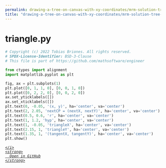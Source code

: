```yaml
---
permalink: drawing-a-tree-on-canvas-with-xy-coordinates/mrm-solution-tree---ep/files/triangle.py.html
title: "drawing-a-tree-on-canvas-with-xy-coordinates/mrm-solution-tree---ep/files/triangle.py"
---
```


# triangle.py
```python
# Copyright (c) 2022 Tobias Briones. All rights reserved.
# SPDX-License-Identifier: BSD-3-Clause
# This file is part of https://github.com/mathsoftware/engineer

from ctypes import alignment
import matplotlib.pyplot as plt

fig, ax = plt.subplots(1)
plt.plot([0, 1, 1, 0], [0, 0, 1, 0])
plt.plot([0, 2, 2, 0], [0, 0, 2, 0])
ax.set_yticklabels([])
ax.set_xticklabels([])
plt.text(0, -0.05, '(x, y)', ha='center', va='center')
plt.text(2, 2.05, 'nextCP = (nextX, nextY)', ha='center', va='center')
plt.text(0.5, 0.6, 'r', ha='center', va='center')
plt.text(1, 1.2, 'hyp', ha='center', va='center')
plt.text(1, -0.05, 'triangleX', ha='center', va='center')
plt.text(2.15, 1, 'triangleY', ha='center', va='center')
plt.text(1.35, 1, '(tangentX, tangentY)', ha='center', va='center')
plt.show()

```
<div class="social open-gh-btn my-4">
  <a class="btn btn-github" href="https://github.com/tobiasbriones/blog/tree/main/representation/repsymo/2dp/mrm/feat/drawing-a-tree-on-canvas-with-xy-coordinates/mrm-solution-tree---ep/files/triangle.py" target="_blank">
    <i class="fab fa-github">
      
    </i>
    <strong>
      Open in GitHub
    </strong>
  </a>
</div>